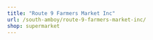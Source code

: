 ```yaml
---
title: "Route 9 Farmers Market Inc"
url: /south-amboy/route-9-farmers-market-inc/
shop: supermarket
---
```

